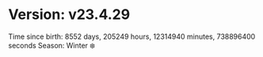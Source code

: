 # Version: v23.4.29
Time since birth: 8552 days, 205249 hours, 12314940 minutes, 738896400 seconds
Season: Winter ❄️
